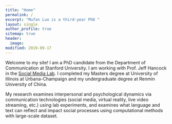 ```yaml
---
title: "Home"
permalink: /
excerpt: "Mufan Luo is a third-year PhD "
layout: single
author_profile: true
sitemap: true
header:
  image:
modified: 2019-09-17
---
```

Welcome to my site! I am a PhD candidate from the Department of Communication at Stanford University. I am working with Prof. Jeff Hancock in the [Social Media Lab](sml.stanford.edu). I completed my Masters degree at University of Illinois at Urbana-Champaign and my undergraduate degree at Renmin University of China.

My research examines interpersonal and psychological dynamics via communication technologies (social media, virtual reality, live video streaming, etc.) using lab experiments, and examines what language and text can reflect and impact social processes using computational methods with large-scale dataset.

